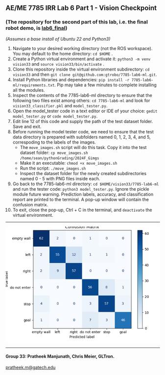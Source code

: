 ## AE/ME 7785 IRR Lab 6 Part 1 - Vision Checkpoint
### (The repository for the second part of this lab, i.e. the final robot demo, is [lab6_final](https://github.com/gtrobo/lab6_final)) 
*(Assumes a base install of Ubuntu 22 and Python3)*
1. Navigate to your desired working directory (not the ROS workspace). You may default to the home directory: `cd $HOME` .
2. Create a Python virtual environment and activate it: `python3 -m venv vision33` and `source vision33/bin/activate` .
3. Clone this repository inside the virtual environment subdirectory: `cd vision33` and then `git clone git@github.com:gtrobo/7785-lab6-ml.git`.
4. Install Python libraries and dependencies: `pip install -r 7785-lab6-ml/requirements.txt`. Pip may take a few minutes to complete installing all the modules.
5. Inspect the contents of the 7785-lab6-ml directory to ensure that the following two files exist among others: `cd 7785-lab6-ml` and look for `vision33_classifier.pkl` and `model_tester.py`.
6. Open the model_tester code in a text editor or IDE of your choice: `gedit model_tester.py` or `code model_tester.py`.
7. Edit line 12 of this code and supply the path of the test dataset folder. Save and exit.
8. Before running the model tester code, we need to ensure that the test data directory is prepared with subfolders named 0, 1, 2, 3, 4, and 5, correspoding to the labels of the images. 
    - The `move_images.sh` script will do this task. Copy it into the test dataset folder: `cp move_images.sh /home/sean/pythonGrading/2024F_Gimgs`
    - Make it an executable: `chmod +x move_images.sh`
    - Run the script: `./move_images.sh`
    - Inspect the dataset folder for the newly created subdirectories named 0 - 5 with PNG files inside each.
9. Go back to the 7785-lab6-ml directory: `cd $HOME/vision33/7785-lab6-ml` and run the tester code: `python3 model_tester.py`. Ignore the pickle module future warning. Prediction labels, accuracy, and classification report are printed to the terminal. A pop-up window will contain the confusion matrix. 
10. To exit, close the pop-up, Ctrl + C in the terminal, and `deactivate` the virtual environment.
________

![Confusion Matrix](/ConfusionMatrix.png)
________
#### Group 33: Pratheek Manjunath, Chris Meier, GLTron.<br>
pratheek.m@gatech.edu